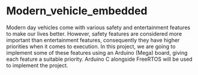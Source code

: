 # Modern_vehicle_embedded
Modern day vehicles come with various safety and entertainment features to make our lives better. However, safety features are considered more important than entertainment features, consequently they have higher priorities when it comes to execution. In this project, we are going to implement some of these features using an Arduino (Mega) board, giving each feature a suitable priority. Arduino C alongside FreeRTOS will be used to implement the project.
